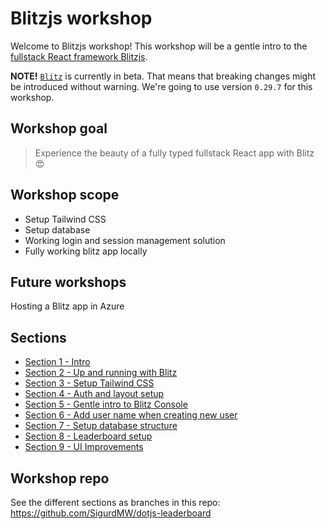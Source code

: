 # Blitzjs workshop
Welcome to Blitzjs workshop! This workshop will be a gentle intro to the [fullstack React framework Blitzjs](https://blitzjs.com/).

**NOTE!** [`Blitz`](https://www.npmjs.com/package/blitz) is currently in beta. That means that breaking changes might be introduced without warning. We're going to use version `0.29.7` for this workshop. 

## Workshop goal
> Experience the beauty of a fully typed fullstack React app with Blitz 😍

## Workshop scope
* Setup Tailwind CSS
* Setup database
* Working login and session management solution
* Fully working blitz app locally

## Future workshops
Hosting a Blitz app in Azure

## Sections
* [Section 1 - Intro](/sections/one)
* [Section 2 - Up and running with Blitz](/sections/two)
* [Section 3 - Setup Tailwind CSS](/sections/three)
* [Section 4 - Auth and layout setup](/sections/four)
* [Section 5 - Gentle intro to Blitz Console](/sections/five)
* [Section 6 - Add user name when creating new user](/sections/six)
* [Section 7 - Setup database structure](/sections/seven)
* [Section 8 - Leaderboard setup](/sections/eight)
* [Section 9 - UI Improvements](/sections/nine)

## Workshop repo
See the different sections as branches in this repo: https://github.com/SigurdMW/dotjs-leaderboard
